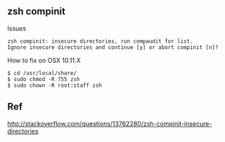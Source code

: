 ## zsh compinit

Issues
```
zsh compinit: insecure directories, run compaudit for list.
Ignore insecure directories and continue [y] or abort compinit [n]?
```

How to fix on OSX 10.11.X
```
$ cd /usr/local/share/
$ sudo chmod -R 755 zsh
$ sudo chown -R root:staff zsh
```

## Ref
http://stackoverflow.com/questions/13762280/zsh-compinit-insecure-directories